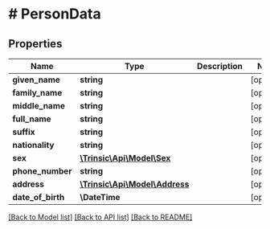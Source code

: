 # # PersonData

## Properties

Name | Type | Description | Notes
------------ | ------------- | ------------- | -------------
**given_name** | **string** |  | [optional]
**family_name** | **string** |  | [optional]
**middle_name** | **string** |  | [optional]
**full_name** | **string** |  | [optional]
**suffix** | **string** |  | [optional]
**nationality** | **string** |  | [optional]
**sex** | [**\Trinsic\Api\Model\Sex**](Sex.md) |  | [optional]
**phone_number** | **string** |  | [optional]
**address** | [**\Trinsic\Api\Model\Address**](Address.md) |  | [optional]
**date_of_birth** | **\DateTime** |  | [optional]

[[Back to Model list]](../../README.md#models) [[Back to API list]](../../README.md#endpoints) [[Back to README]](../../README.md)
